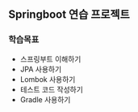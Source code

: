 ## Springboot 연습 프로젝트

### 학습목표
  * 스프링부트 이해하기
  * JPA 사용하기
  * Lombok 사용하기
  * 테스트 코드 작성하기
  * Gradle 사용하기
